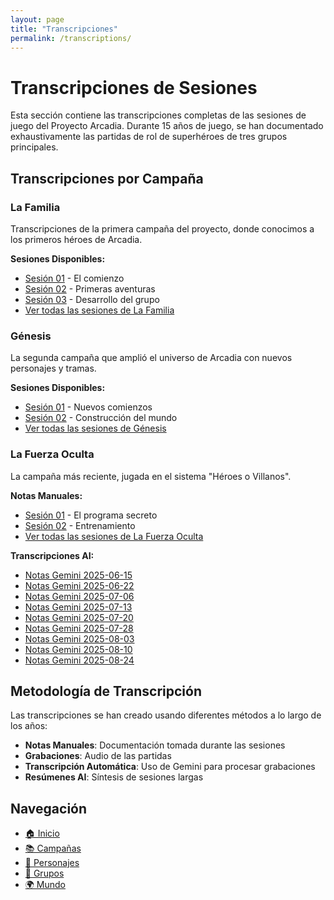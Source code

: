 ```yaml
---
layout: page
title: "Transcripciones"
permalink: /transcriptions/
---
```


# Transcripciones de Sesiones

Esta sección contiene las transcripciones completas de las sesiones de juego del Proyecto Arcadia. Durante 15 años de juego, se han documentado exhaustivamente las partidas de rol de superhéroes de tres grupos principales.

## Transcripciones por Campaña

### La Familia
Transcripciones de la primera campaña del proyecto, donde conocimos a los primeros héroes de Arcadia.

**Sesiones Disponibles:**
- [Sesión 01](campaigns/la-familia/session-01/) - El comienzo
- [Sesión 02](campaigns/la-familia/session-02/) - Primeras aventuras
- [Sesión 03](campaigns/la-familia/session-03/) - Desarrollo del grupo
- [Ver todas las sesiones de La Familia](campaigns/la-familia/)

### Génesis
La segunda campaña que amplió el universo de Arcadia con nuevos personajes y tramas.

**Sesiones Disponibles:**
- [Sesión 01](campaigns/genesis/session-01/) - Nuevos comienzos
- [Sesión 02](campaigns/genesis/session-02/) - Construcción del mundo
- [Ver todas las sesiones de Génesis](campaigns/genesis/)

### La Fuerza Oculta
La campaña más reciente, jugada en el sistema "Héroes o Villanos".

**Notas Manuales:**
- [Sesión 01](campaigns/la-fuerza-oculta/manual-notes/session-01/) - El programa secreto
- [Sesión 02](campaigns/la-fuerza-oculta/manual-notes/session-02/) - Entrenamiento
- [Ver todas las sesiones de La Fuerza Oculta](campaigns/la-fuerza-oculta/)

**Transcripciones AI:**
- [Notas Gemini 2025-06-15](campaigns/la-fuerza-oculta/ai-notes/2025-06-15-gemini-notes/)
- [Notas Gemini 2025-06-22](campaigns/la-fuerza-oculta/ai-notes/2025-06-22-gemini-notes/)
- [Notas Gemini 2025-07-06](campaigns/la-fuerza-oculta/ai-notes/2025-07-06-gemini-notes/)
- [Notas Gemini 2025-07-13](campaigns/la-fuerza-oculta/ai-notes/2025-07-13-gemini-notes/)
- [Notas Gemini 2025-07-20](campaigns/la-fuerza-oculta/ai-notes/2025-07-20-gemini-notes/)
- [Notas Gemini 2025-07-28](campaigns/la-fuerza-oculta/ai-notes/2025-07-28-gemini-notes/)
- [Notas Gemini 2025-08-03](campaigns/la-fuerza-oculta/ai-notes/2025-08-03-gemini-notes/)
- [Notas Gemini 2025-08-10](campaigns/la-fuerza-oculta/ai-notes/2025-08-10-gemini-notes/)
- [Notas Gemini 2025-08-24](campaigns/la-fuerza-oculta/ai-notes/2025-08-24-gemini-notes/)

## Metodología de Transcripción

Las transcripciones se han creado usando diferentes métodos a lo largo de los años:

- **Notas Manuales**: Documentación tomada durante las sesiones
- **Grabaciones**: Audio de las partidas 
- **Transcripción Automática**: Uso de Gemini para procesar grabaciones
- **Resúmenes AI**: Síntesis de sesiones largas

## Navegación

- [🏠 Inicio](/)
- [📚 Campañas](campaigns/)
- [🦸 Personajes](characters/)
- [👥 Grupos](groups/)
- [🌍 Mundo](world-building/)